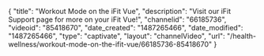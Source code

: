 {
    "title": "Workout Mode on the iFit Vue",
    "description": "Visit our iFit Support page for more on your iFit Vue!",
    "channelid": "66185736",
    "videoid": "85418670",
    "date_created": "1487265466",
    "date_modified": "1487265466",
    "type": "captivate",
    "layout": "channelVideo",
    "url": "\/health-wellness\/workout-mode-on-the-ifit-vue\/66185736-85418670"
}